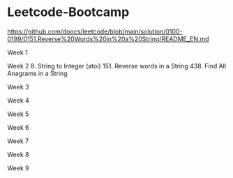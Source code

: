 # Leetcode-Bootcamp


https://github.com/doocs/leetcode/blob/main/solution/0100-0199/0151.Reverse%20Words%20in%20a%20String/README_EN.md

Week 1


Week 2
8. String to Integer (atoi)
151. Reverse words in a String
438. Find All Anagrams in a String



Week 3


Week 4


Week 5



Week 6



Week 7



Week 8


Week 9

